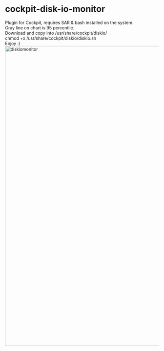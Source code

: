 # cockpit-disk-io-monitor
Plugin for Cockpit, requires SAR & bash installed on the system.<br>
Gray line on chart is 95 percentile.<br>
Download and copy into /usr/share/cockpit/diskio/<br>
chmod +x /usr/share/cockpit/diskio/diskio.sh<br>
Enjoy :)
<br>
<img width="1889" height="980" alt="diskiomonitor" src="https://github.com/user-attachments/assets/bc5ddb85-5afc-4f4f-a487-805e51ea99fd" />


